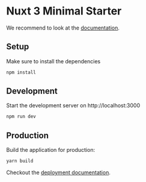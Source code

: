 # Nuxt 3 Minimal Starter

We recommend to look at the [documentation](https://v3.nuxtjs.org).

## Setup

Make sure to install the dependencies

```bash
npm install
```

## Development

Start the development server on http://localhost:3000

```bash
npm run dev
```

## Production

Build the application for production:

```bash
yarn build
```

Checkout the [deployment documentation](https://v3.nuxtjs.org/docs/deployment).